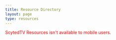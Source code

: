 ```yaml
---
title: Resource Directory
layout: page
type: resources
---
```


<link rel="stylesheet" href="https://api.scyted.tv/v1/website/staff-portal/scytedtv-resources.css">
<link rel="stylesheet" href="https://api.scyted.tv/v1/website/staff-portal/mobile-lock.css">
<script src="https://api.scyted.tv/v1/wave-development/dashboard/page-loading-script.js"></script>
<script src="https://api.scyted.tv/v1/website/staff-portal/resources-scripts.js"></script>

<body>

<div class="mobile-error">
  <div id="error-message" style="color: red;">
    ScytedTV Resources isn't available to mobile users.
  </div>
</div>

<!-- CODE STARTS HERE -->



<!-- CODE ENDS HERE -->

</body>